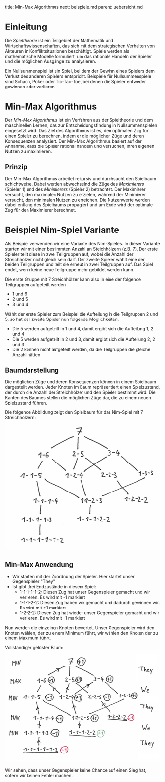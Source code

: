 title: Min-Max Algorithmus
next: beispiele.md
parent: uebersicht.md

# Einleitung
Die *Spieltheorie* ist ein Teilgebiet der Mathematik und Wirtschaftswissenschaften, das sich mit dem strategischen Verhalten von Akteuren in Konfliktsituationen beschäftigt. Spiele werden als mathematische Modelle formuliert, um das rationale Handeln der Spieler und die möglichen Ausgänge zu analysieren.

Ein Nullsummenspiel ist ein Spiel, bei dem der Gewinn eines Spielers dem Verlust des anderen Spielers entspricht. Beispiele für Nullsummenspiele sind Schach, Poker oder Tic-Tac-Toe, bei denen die Spieler entweder gewinnen oder verlieren.

# Min-Max Algorithmus
Der *Min-Max Algorithmus* ist ein Verfahren aus der Spieltheorie und dem maschinellen Lernen, das zur Entscheidungsfindung in Nullsummenspielen eingesetzt wird. Das Ziel des Algorithmus ist es, den optimalen Zug für einen Spieler zu berechnen, indem er die möglichen Züge und deren Konsequenzen analysiert. Der Min-Max Algorithmus basiert auf der Annahme, dass die Spieler rational handeln und versuchen, ihren eigenen Nutzen zu maximieren.

## Prinzip
Der Min-Max Algorithmus arbeitet rekursiv und durchsucht den Spielbaum schichtweise. Dabei werden abwechselnd die Züge des *Maximierers* (Spieler 1) und des *Minimierers* (Spieler 2) betrachtet. Der Maximierer versucht, den maximalen Nutzen zu erzielen, während der Minimierer versucht, den minimalen Nutzen zu erreichen. Die Nutzenwerte werden dabei entlang des Spielbaums propagiert und am Ende wird der optimale Zug für den Maximierer berechnet.

# Beispiel Nim-Spiel Variante
Als Beispiel verwenden wir eine Variante des Nim-Spieles. In dieser Variante starten wir mit einer bestimmten Anzahl an Steichhölzern (z.B. 7). Der erste Spieler teilt diese in zwei Teilgruppen auf, wobei die Anzahl der Streichhölzer nicht gleich sein darf. Der zweite Spieler wählt eine der beiden Teilgruppen und teilt sie erneut in zwei Teilgruppen auf. Das Spiel endet, wenn keine neue Teilgruppe mehr gebildet werden kann.

Die erste Gruppe mit 7 Streichhölzer kann also in eine der folgende Teilgruppen aufgeteilt werden
* 1 und 6
* 2 und 5
* 3 und 4

Wählt der erste Spieler zum Beispiel die Aufteilung in die Teilgruppen 2 und 5, so hat der zweite Spieler nun folgende Möglichkeiten:
* Die 5 werden aufgeteilt in 1 und 4, damit ergibt sich die Aufteilung 1, 2 und 4
* Die 5 werden aufgeteilt in 2 und 3, damit ergibt sich die Aufteilung 2, 2 und 3
* Die 2 können nicht aufgeteilt werden, da die Teilgruppen die gleiche Anzahl hätten

## Baumdarstellung
Die möglichen Züge und deren Konsequenzen können in einem Spielbaum dargestellt werden. Jeder Knoten im Baum repräsentiert einen Spielzustand, der durch die Anzahl der Streichhölzer und den Spieler bestimmt wird. Die Kanten des Baumes stellen die möglichen Züge dar, die zu einem neuen Spielzustand führen.

Die folgende Abbildung zeigt den Spielbaum für das Nim-Spiel mit 7 Streichhölzern:
![Nim](nim1.jpg)

## Min-Max Anwendung
* Wir starten mit der Zuordnung der Spieler. Hier startet unser Gegenspieler "They".
* Ist gibt drei Endzustände in diesem Spiel:
  * 1-1-1-1-1-2: Diesen Zug hat unser Gegenspieler gemacht und wir verlieren. Es wird mit -1 markiert
  * 1-1-1-2-2: Diesen Zug haben wir gemacht und dadurch gewinnen wir. Es wird mit +1 markiert
  * 1-2-2-2: Diesen Zug hat wieder unser Gegenspieler gemacht und wir verlieren. Es wird mit -1 markiert

Nun werden die einzelnen Knoten bewertet. Unser Gegenspieler wird den Knoten wählen, der zu einem Minimum führt,
wir wählen den Knoten der zu einem Maximum führt.

Vollständiger gelöster Baum:
![Nim](nim2.jpg)

Wir sehen, dass unser Gegenspieler keine Chance auf einen Sieg hat, sofern wir keinen Fehler machen.
